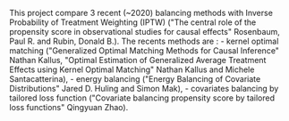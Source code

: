 This project compare 3 recent (~2020) balancing methods with Inverse Probability of Treatment Weighting (IPTW) ("The central role of the propensity score in observational studies for causal effects" Rosenbaum, Paul R. and Rubin, Donald B.). The recents methods are :
    - kernel optimal matching ("Generalized Optimal Matching Methods for Causal Inference" Nathan Kallus, "Optimal Estimation of Generalized Average Treatment Effects using Kernel Optimal Matching" Nathan Kallus and Michele Santacatterina),
    - energy balancing ("Energy Balancing of Covariate Distributions" Jared D. Huling and Simon Mak),
    - covariates balancing by tailored loss function ("Covariate balancing propensity score by tailored loss functions" Qingyuan Zhao).
